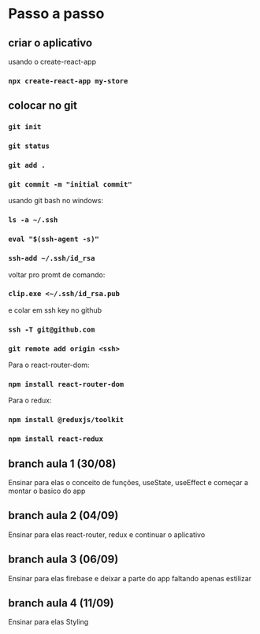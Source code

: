 # Passo a passo

## criar o aplicativo
usando o create-react-app
###	`npx create-react-app my-store`

## colocar no git
###	`git init`
###	`git status`
###	`git add . `
###	`git commit -m "initial commit"`
usando git bash no windows:
###	`ls -a ~/.ssh`
###	`eval "$(ssh-agent -s)"`
###	`ssh-add ~/.ssh/id_rsa`
voltar pro promt de comando:
###	`clip.exe <~/.ssh/id_rsa.pub`
e colar em ssh key no github
###	`ssh -T git@github.com`
###	`git remote add origin <ssh>`

Para o react-router-dom:
###	`npm install react-router-dom`

Para o redux:
###	`npm install @reduxjs/toolkit`
###	`npm install react-redux`

## branch aula 1 (30/08)
Ensinar para elas o conceito de funções, useState, useEffect e começar a montar o basico do app

## branch aula 2 (04/09)
Ensinar para elas react-router, redux e continuar o aplicativo

## branch aula 3 (06/09)
Ensinar para elas firebase e deixar a parte do app faltando apenas estilizar

## branch aula 4 (11/09)
Ensinar para elas Styling 
